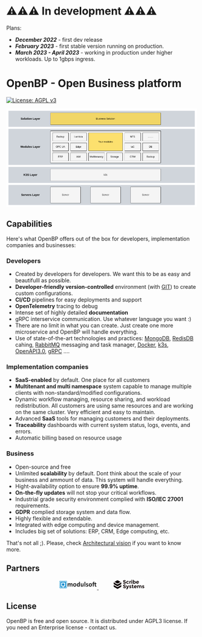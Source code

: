 # ⚠️⚠️⚠️ In development ⚠️⚠️⚠️

Plans:

- ***December 2022*** - first dev release
- ***February 2023*** - first stable version running on production. 
- ***March 2023 - April 2023*** - working in production under higher workloads. Up to 1gbps ingress.

# OpenBP - Open Business platform

[![License: AGPL v3](https://img.shields.io/badge/License-AGPL%20v3-blue.svg)](https://www.gnu.org/licenses/agpl-3.0)

![Architecture](./site/content/docs/architecture/all.png)

## Capabilities
Here's what OpenBP offers out of the box for developers, implementation companies and businesses:

### Developers
- Created by developers for developers. We want this to be as easy and beautifulll as possible. 
- **Developer-friendly version-controlled** environment (with [GIT](https://git-scm.com/)) to create custom configurations.
- **CI/CD** pipelines for easy deployments and support
- **OpenTelemetry** tracing to debug
- Intense set of highly detailed **documentation**
- gRPC interservice communication. Use whatever language you want :)
- There are no limit in what you can create. Just create one more microservice and OpenBP will handle everything.
- Use of state-of-the-art technologies and practices: [MongoDB](https://www.mongodb.com/), [RedisDB](https://redis.io/) cahing, [RabbitMQ](https://www.rabbitmq.com/) messaging and task manager, [Docker](https://www.docker.com/), [k3s](https://k3s.io/), [OpenAPI3.0](https://swagger.io/specification/), [gRPC](https://grpc.io/) ....

### Implementation companies
- **SaaS-enabled** by default. One place for all customers
- **Multitenant and multi namespace** system capable to manage multiple clients with non-standard/modified configurations.
- Dynamic workflow managing, resource sharing, and workload redistribution. All customers are using same resources and are working on the same cluster. Very efficient and easy to maintain.
- Advanced **SaaS** tools for managing customers and their deployments.
- **Traceability** dashboards with current system status, logs, events, and errors.
- Automatic billing based on resource usage

### Business
- Open-source and free
- Unlimited **scalability** by default. Dont think about the scale of your business and ammount of data. This system will handle everything.
- Hight-availability option to ensure **99.9% uptime**.
- **On-the-fly updates** will not stop your critical workflows.
- Industrial grade security environment complied with **ISO/IEC 27001** requirements.
- **GDPR** complied storage system and data flow.
- Highly flexible and extendable.
- Integrated with edge computing and device management.
- Includes big set of solutions: ERP, CRM, Edge computing, etc.

That's not all ;). Please, check [Architectural vision](./docs/architecture/architecture_vision.md) if you want to know more.

## Partners
<div align="center">
  <a href="https://modulsoft.pl/" style="padding: 20px;">
    <img src="./site/content/assets/images/partners/modulsoft.svg" width="20%" />
  </a>
  <a href="https://scribe.systems/" style="padding: 20px;">
    <img src="./site/content/assets/images/partners/ScribeSystems.svg" width="16%" />
  </a>
</div>


## License
OpenBP is free and open source. It is distributed under AGPL3 license. If you need an Enterprise license - contact us.
